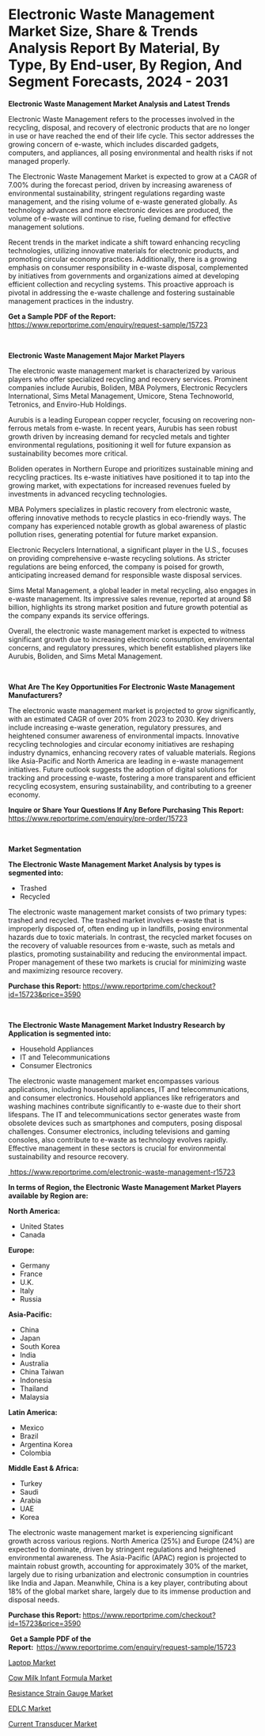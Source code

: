 <p><h1>Electronic Waste Management Market Size, Share & Trends Analysis Report By Material, By Type, By End-user, By Region, And Segment Forecasts, 2024 - 2031</h1></p><p><strong>Electronic Waste Management Market Analysis and Latest Trends</strong></p>
<p><p>Electronic Waste Management refers to the processes involved in the recycling, disposal, and recovery of electronic products that are no longer in use or have reached the end of their life cycle. This sector addresses the growing concern of e-waste, which includes discarded gadgets, computers, and appliances, all posing environmental and health risks if not managed properly.</p><p>The Electronic Waste Management Market is expected to grow at a CAGR of 7.00% during the forecast period, driven by increasing awareness of environmental sustainability, stringent regulations regarding waste management, and the rising volume of e-waste generated globally. As technology advances and more electronic devices are produced, the volume of e-waste will continue to rise, fueling demand for effective management solutions.</p><p>Recent trends in the market indicate a shift toward enhancing recycling technologies, utilizing innovative materials for electronic products, and promoting circular economy practices. Additionally, there is a growing emphasis on consumer responsibility in e-waste disposal, complemented by initiatives from governments and organizations aimed at developing efficient collection and recycling systems. This proactive approach is pivotal in addressing the e-waste challenge and fostering sustainable management practices in the industry.</p></p>
<p><strong>Get a Sample PDF of the Report:&nbsp;</strong> <a href="https://www.reportprime.com/enquiry/request-sample/15723?utm_campaign=1598&utm_medium=2&utm_source=Github&utm_content=ia&utm_term=18102024&utm_id=electronic-waste-management">https://www.reportprime.com/enquiry/request-sample/15723</a></p>
<p>&nbsp;</p>
<p><strong>Electronic Waste Management Major Market Players</strong></p>
<p><p>The electronic waste management market is characterized by various players who offer specialized recycling and recovery services. Prominent companies include Aurubis, Boliden, MBA Polymers, Electronic Recyclers International, Sims Metal Management, Umicore, Stena Technoworld, Tetronics, and Enviro-Hub Holdings. </p><p>Aurubis is a leading European copper recycler, focusing on recovering non-ferrous metals from e-waste. In recent years, Aurubis has seen robust growth driven by increasing demand for recycled metals and tighter environmental regulations, positioning it well for future expansion as sustainability becomes more critical.</p><p>Boliden operates in Northern Europe and prioritizes sustainable mining and recycling practices. Its e-waste initiatives have positioned it to tap into the growing market, with expectations for increased revenues fueled by investments in advanced recycling technologies.</p><p>MBA Polymers specializes in plastic recovery from electronic waste, offering innovative methods to recycle plastics in eco-friendly ways. The company has experienced notable growth as global awareness of plastic pollution rises, generating potential for future market expansion.</p><p>Electronic Recyclers International, a significant player in the U.S., focuses on providing comprehensive e-waste recycling solutions. As stricter regulations are being enforced, the company is poised for growth, anticipating increased demand for responsible waste disposal services.</p><p>Sims Metal Management, a global leader in metal recycling, also engages in e-waste management. Its impressive sales revenue, reported at around $8 billion, highlights its strong market position and future growth potential as the company expands its service offerings.</p><p>Overall, the electronic waste management market is expected to witness significant growth due to increasing electronic consumption, environmental concerns, and regulatory pressures, which benefit established players like Aurubis, Boliden, and Sims Metal Management.</p></p>
<p>&nbsp;</p>
<p><strong>What Are The Key Opportunities For Electronic Waste Management Manufacturers?</strong></p>
<p><p>The electronic waste management market is projected to grow significantly, with an estimated CAGR of over 20% from 2023 to 2030. Key drivers include increasing e-waste generation, regulatory pressures, and heightened consumer awareness of environmental impacts. Innovative recycling technologies and circular economy initiatives are reshaping industry dynamics, enhancing recovery rates of valuable materials. Regions like Asia-Pacific and North America are leading in e-waste management initiatives. Future outlook suggests the adoption of digital solutions for tracking and processing e-waste, fostering a more transparent and efficient recycling ecosystem, ensuring sustainability, and contributing to a greener economy.</p></p>
<p><strong>Inquire or Share Your Questions If Any Before Purchasing This Report:</strong> <a href="https://www.reportprime.com/enquiry/pre-order/15723?utm_campaign=1598&utm_medium=2&utm_source=Github&utm_content=ia&utm_term=18102024&utm_id=electronic-waste-management">https://www.reportprime.com/enquiry/pre-order/15723</a></p>
<p>&nbsp;</p>
<p><strong>Market Segmentation</strong></p>
<p><strong>The Electronic Waste Management Market Analysis by types is segmented into:</strong></p>
<p><ul><li>Trashed</li><li>Recycled</li></ul></p>
<p><p>The electronic waste management market consists of two primary types: trashed and recycled. The trashed market involves e-waste that is improperly disposed of, often ending up in landfills, posing environmental hazards due to toxic materials. In contrast, the recycled market focuses on the recovery of valuable resources from e-waste, such as metals and plastics, promoting sustainability and reducing the environmental impact. Proper management of these two markets is crucial for minimizing waste and maximizing resource recovery.</p></p>
<p><strong>Purchase this Report:&nbsp;</strong><a href="https://www.reportprime.com/checkout?id=15723&price=3590&utm_campaign=1598&utm_medium=2&utm_source=Github&utm_content=ia&utm_term=18102024&utm_id=electronic-waste-management">https://www.reportprime.com/checkout?id=15723&price=3590</a></p>
<p>&nbsp;</p>
<p><strong>The Electronic Waste Management Market Industry Research by Application is segmented into:</strong></p>
<p><ul><li>Household Appliances</li><li>IT and Telecommunications</li><li>Consumer Electronics</li></ul></p>
<p><p>The electronic waste management market encompasses various applications, including household appliances, IT and telecommunications, and consumer electronics. Household appliances like refrigerators and washing machines contribute significantly to e-waste due to their short lifespans. The IT and telecommunications sector generates waste from obsolete devices such as smartphones and computers, posing disposal challenges. Consumer electronics, including televisions and gaming consoles, also contribute to e-waste as technology evolves rapidly. Effective management in these sectors is crucial for environmental sustainability and resource recovery.</p></p>
<p><a href="https://www.reportprime.com/electronic-waste-management-r15723?utm_campaign=1598&utm_medium=2&utm_source=Github&utm_content=ia&utm_term=18102024&utm_id=electronic-waste-management">&nbsp;https://www.reportprime.com/electronic-waste-management-r15723</a></p>
<p><strong>In terms of Region, the Electronic Waste Management Market Players available by Region are:</strong></p>
<p>
    <p> <strong> North America: </strong>
        <ul>
            <li>United States</li>
            <li>Canada</li>
        </ul>
        </p> 
    <p> <strong> Europe: </strong>
        <ul>
            <li>Germany</li>
            <li>France</li>
            <li>U.K.</li>
            <li>Italy</li>
            <li>Russia</li>
        </ul>
        </p> 
    <p> <strong> Asia-Pacific: </strong>
        <ul>
            <li>China</li>
            <li>Japan</li>
            <li>South Korea</li>
            <li>India</li>
            <li>Australia</li>
            <li>China Taiwan</li>
            <li>Indonesia</li>
            <li>Thailand</li>
            <li>Malaysia</li>
        </ul>
        </p> 
    <p> <strong> Latin America: </strong>
        <ul>
            <li>Mexico</li>
            <li>Brazil</li>
            <li>Argentina Korea</li>
            <li>Colombia</li>
        </ul>
        </p> 
    <p> <strong> Middle East & Africa: </strong>
        <ul>
            <li>Turkey</li>
            <li>Saudi</li>
            <li>Arabia</li>
            <li>UAE</li>
            <li>Korea</li>
        </ul>
    </p>
    </p>
<p><p>The electronic waste management market is experiencing significant growth across various regions. North America (25%) and Europe (24%) are expected to dominate, driven by stringent regulations and heightened environmental awareness. The Asia-Pacific (APAC) region is projected to maintain robust growth, accounting for approximately 30% of the market, largely due to rising urbanization and electronic consumption in countries like India and Japan. Meanwhile, China is a key player, contributing about 18% of the global market share, largely due to its immense production and disposal needs.</p></p>
<p><strong>Purchase this Report: </strong><a href="https://www.reportprime.com/checkout?id=15723&price=3590&utm_campaign=1598&utm_medium=2&utm_source=Github&utm_content=ia&utm_term=18102024&utm_id=electronic-waste-management">https://www.reportprime.com/checkout?id=15723&price=3590</a></p>
<p>&nbsp;<strong>Get a Sample PDF of the Report:&nbsp;&nbsp;</strong><a href="https://www.reportprime.com/enquiry/request-sample/15723?utm_campaign=1598&utm_medium=2&utm_source=Github&utm_content=ia&utm_term=18102024&utm_id=electronic-waste-management">https://www.reportprime.com/enquiry/request-sample/15723</a></p>
<p><strong></strong></p>
<p><p><a href="https://www.linkedin.com/pulse/laptop-market-growth-outlook-from-2024-2031-projecting-93-cagr-aqy3f?utm_campaign=1598&utm_medium=2&utm_source=Github&utm_content=ia&utm_term=18102024&utm_id=electronic-waste-management">Laptop Market</a></p><p><a href="https://www.linkedin.com/pulse/evolution-cow-milk-infant-formula-market-key-shifts-from-98hpe?utm_campaign=1598&utm_medium=2&utm_source=Github&utm_content=ia&utm_term=18102024&utm_id=electronic-waste-management">Cow Milk Infant Formula Market</a></p><p><a href="https://www.linkedin.com/pulse/trends-global-resistance-strain-gauge-market-forecast-analysis-n0iuf?utm_campaign=1598&utm_medium=2&utm_source=Github&utm_content=ia&utm_term=18102024&utm_id=electronic-waste-management">Resistance Strain Gauge Market</a></p><p><a href="https://www.linkedin.com/pulse/edlc-market-outlook-current-assessment-future-projections-2024-2031-hitgf?utm_campaign=1598&utm_medium=2&utm_source=Github&utm_content=ia&utm_term=18102024&utm_id=electronic-waste-management">EDLC Market</a></p><p><a href="https://www.linkedin.com/pulse/current-transducer-mosaic-piecing-together-global-market-dynamics-ik2zf?utm_campaign=1598&utm_medium=2&utm_source=Github&utm_content=ia&utm_term=18102024&utm_id=electronic-waste-management">Current Transducer Market</a></p></p>
